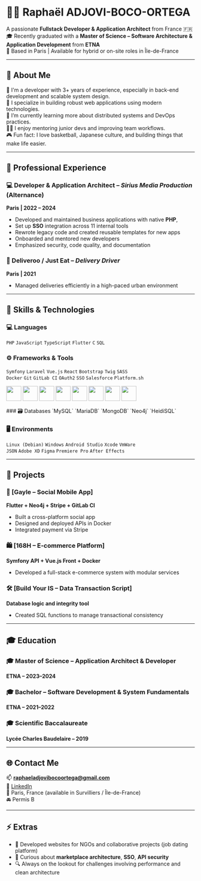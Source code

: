 # 👨‍💻 Raphaël ADJOVI-BOCO-ORTEGA

A passionate **Fullstack Developer & Application Architect** from France 🇫🇷  
🎓 Recently graduated with a **Master of Science – Software Architecture & Application Development** from **ETNA**  
📍 Based in Paris | Available for hybrid or on-site roles in Île-de-France

---

## 🚀 About Me

🔧 I'm a developer with 3+ years of experience, especially in back-end development and scalable system design.  
🎯 I specialize in building robust web applications using modern technologies.  
🌱 I’m currently learning more about distributed systems and DevOps practices.  
👨‍🏫 I enjoy mentoring junior devs and improving team workflows.  
🎮 Fun fact: I love basketball, Japanese culture, and building things that make life easier.

---

## 💼 Professional Experience

### 💻 Developer & Application Architect – *Sirius Media Production* (Alternance)  
**Paris | 2022 – 2024**  
- Developed and maintained business applications with native **PHP**,  
- Set up **SSO** integration across 11 internal tools  
- Rewrote legacy code and created reusable templates for new apps  
- Onboarded and mentored new developers  
- Emphasized security, code quality, and documentation

### 🛵 Deliveroo / Just Eat – *Delivery Driver*  
**Paris | 2021**  
- Managed deliveries efficiently in a high-paced urban environment  

---

## 🧠 Skills & Technologies

### 💻 Languages  
`PHP` `JavaScript` `TypeScript` `Flutter` `C` `SQL`

### ⚙️ Frameworks & Tools  
`Symfony` `Laravel` `Vue.js` `React` `Bootstrap` `Twig` `SASS`  
`Docker` `Git` `GitLab CI` `OAuth2` `SSO` `Salesforce` `Platform.sh`
<p align="left">
  <img src="https://cdn.jsdelivr.net/gh/devicons/devicon/icons/php/php-original.svg" width="40" height="40"/>
  <img src="https://cdn.jsdelivr.net/gh/devicons/devicon/icons/symfony/symfony-original.svg" width="40" height="40"/>
  <img src="https://cdn.jsdelivr.net/gh/devicons/devicon/icons/javascript/javascript-original.svg" width="40" height="40"/>
  <img src="https://cdn.jsdelivr.net/gh/devicons/devicon/icons/vuejs/vuejs-original.svg" width="40" height="40"/>
  <img src="https://cdn.jsdelivr.net/gh/devicons/devicon/icons/flutter/flutter-original.svg" width="40" height="40"/>
  <img src="https://cdn.jsdelivr.net/gh/devicons/devicon/icons/mysql/mysql-original.svg" width="40" height="40"/>
  <img src="https://cdn.jsdelivr.net/gh/devicons/devicon/icons/git/git-original.svg" width="40" height="40"/>
  <img src="https://cdn.jsdelivr.net/gh/devicons/devicon/icons/docker/docker-original.svg" width="40" height="40"/>
</p>
### 🗃️ Databases  
`MySQL` `MariaDB` `MongoDB` `Neo4j` `HeidiSQL`

### 🖥️ Environments  
`Linux (Debian)` `Windows` `Android Studio` `Xcode` `VmWare`  
`JSON` `Adobe XD` `Figma` `Premiere Pro` `After Effects`

---

## 🧩 Projects

### 🔗 [Gayle – Social Mobile App]  
**Flutter + Neo4j + Stripe + GitLab CI**  
- Built a cross-platform social app  
- Designed and deployed APIs in Docker  
- Integrated payment via Stripe

### 🛍️ [168H – E-commerce Platform]  
**Symfony API + Vue.js Front + Docker**  
- Developed a full-stack e-commerce system with modular services

### 🛠️ [Build Your IS – Data Transaction Script]  
**Database logic and integrity tool**  
- Created SQL functions to manage transactional consistency

---

## 🎓 Education

### 🎓 Master of Science – Application Architect & Developer  
**ETNA – 2023–2024**

### 🎓 Bachelor – Software Development & System Fundamentals  
**ETNA – 2021–2022**

### 🎓 Scientific Baccalaureate  
**Lycée Charles Baudelaire – 2019**

---

## 🌐 Contact Me

📫 **raphaeladjovibocoortega@gmail.com**  
🔗 [LinkedIn](https://www.linkedin.com/in/adjovi-raphael/)  
📍 Paris, France (available in Survilliers / Île-de-France)  
🚘 Permis B

---

## ⚡ Extras

- 📁 Developed websites for NGOs and collaborative projects (job dating platform)
- 🧠 Curious about **marketplace architecture**, **SSO**, **API security**
- 🔍 Always on the lookout for challenges involving performance and clean architecture
